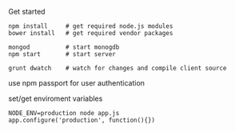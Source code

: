 
Get started

	npm install		# get required node.js modules
	bower install	# get required vendor packages

	mongod 			# start monogdb
	npm start		# start server

	grunt dwatch 	# watch for changes and compile client source



use npm passport for user authentication

set/get enviroment variables

	NODE_ENV=production node app.js
	app.configure('production', function(){})


